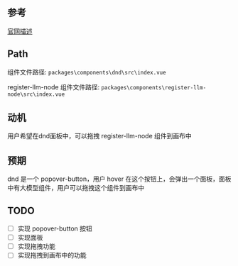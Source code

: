 ## 参考

[官网描述](https://x6.antv.antgroup.com/tutorial/plugins/dnd)

## Path

组件文件路径: `packages\components\dnd\src\index.vue`

register-llm-node 组件文件路径: `packages\components\register-llm-node\src\index.vue`

## 动机

用户希望在dnd面板中，可以拖拽 register-llm-node 组件到画布中

## 预期

dnd 是一个 popover-button，用户 hover 在这个按钮上，会弹出一个面板，面板中有大模型组件，用户可以拖拽这个组件到画布中

## TODO

- [ ] 实现 popover-button 按钮
- [ ] 实现面板
- [ ] 实现拖拽功能
- [ ] 实现拖拽到画布中的功能
